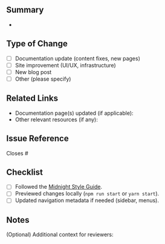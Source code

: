 <!--
Thank you for contributing to Midnight Docs!
Please complete this form to help us review your changes quickly.
-->

## Summary
<!-- Briefly describe what this PR changes or adds. -->
<!-- Example: Fix typo in Compact language guide; Add blog post on ZK proofs -->
-

## Type of Change
- [ ] Documentation update (content fixes, new pages)
- [ ] Site improvement (UI/UX, infrastructure)
- [ ] New blog post
- [ ] Other (please specify)

## Related Links
- Documentation page(s) updated (if applicable):
- Other relevant resources (if any):

## Issue Reference
Closes #<issue-number>
<!-- Example: Closes #123. If no related issue, leave blank. -->

## Checklist
- [ ] Followed the [Midnight Style Guide](https://docs.midnight.network/contributing/style-guide).
- [ ] Previewed changes locally (`npm run start` or `yarn start`).
- [ ] Updated navigation metadata if needed (sidebar, menus).

## Notes
(Optional) Additional context for reviewers: